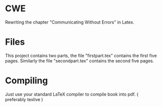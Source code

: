 # CWE
Rewriting the chapter "Communicating Without Errors" in Latex.

# Files
This project contains two parts, the file "firstpart.tex" contains the first five pages. Similarly the file "secondpart.tex" contains the second five pages.

# Compiling
Just use your standard LaTeX compiler to compile book into pdf. ( preferably texlive )
